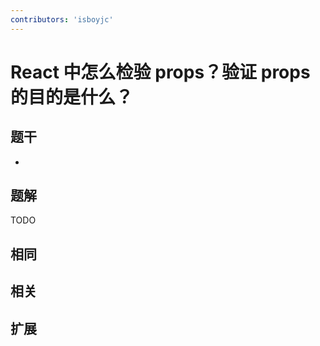 ```yaml
---
contributors: 'isboyjc'
---
```


# React 中怎么检验 props？验证 props 的目的是什么？


## 题干

- 



## 题解

<!-- ::: details 点我查看题解 -->

  TODO

<!-- ::: -->



## 相同


## 相关


## 扩展

